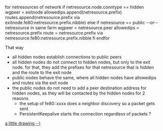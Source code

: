 for netresources of network
  if netresource.node.conntype == hidden 
     wgpeer = exitnode
     allowedips.append(netresource.prefix)
     routes.append(netresource.prefix via exitnode.fe80:netresource.prefix.nibble)
  else if netresource == public --or-- netresource in same farm 
     wgpeer = netresource.peer
     allowedips = netresource.prefix
     route = netresource.prefix via netresource.fe80:netresource.prefix.nibble
  fi
endfor

That way
  - all hidden nodes establish connections to public peers
  - all hidden nodes do not connect to hidden nodes, but only to the exit node.
  for that, they add the prefixes for that netresource that is hidden and the route to 
  the exit node
  - public nodes behave the same, where all hidden nodes have allowedips 
  and routes via the exit node
  - the public nodes do not need to add a peer destination address for hidden nodes,
  as they will be contacted by the hidden nodes for 2 reasons
    - the setup of fe80::xxxx does a neighbor discovery so a packet gets sent
    - PersistentKeepalive starts the connection regardless of packets ?


[a little drawing ;-) ](HIDDEN-PUBLIC.png)
